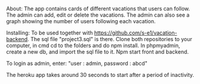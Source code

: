About: 
The app contains cards of different vacations that users can follow.
The admin can add, edit or delete the vacations. 
The admin can also see a graph showing the number of users following each vacation. 

Installing:
To be used together with https://github.com/s-e1/vacation-backend.
The sql file "project3.sql" is there.
Clone both repositories to your computer, in cmd cd to the folders and do npm install.
In phpmyadmin, create a new db, and import the sql file to it.
Npm start front and backend.

To login as admin, enter: "user : admin, password : abcd"

The heroku app takes around 30 seconds to start after a period of inactivity.
